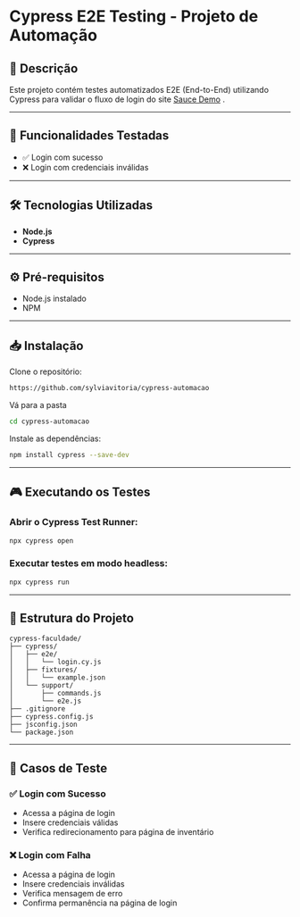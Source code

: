 # Cypress E2E Testing - Projeto de Automação

## 📝 Descrição  
Este projeto contém testes automatizados E2E (End-to-End) utilizando Cypress para validar o fluxo de login do site [Sauce Demo](https://www.saucedemo.com/)
.

---

## 🚀 Funcionalidades Testadas  
- ✅ Login com sucesso  
- ❌ Login com credenciais inválidas  

---

## 🛠️ Tecnologias Utilizadas  
- **Node.js**  
- **Cypress** 

---

## ⚙️ Pré-requisitos  
- Node.js instalado  
- NPM  

---

## 📥 Instalação  

Clone o repositório:  
```bash
https://github.com/sylviavitoria/cypress-automacao
```
Vá para a pasta 
```bash
cd cypress-automacao
```

Instale as dependências:  
```bash
npm install cypress --save-dev
```

---

## 🎮 Executando os Testes  

### Abrir o Cypress Test Runner:
```bash
npx cypress open
```

### Executar testes em modo headless:
```bash
npx cypress run
```

---

## 📁 Estrutura do Projeto  

```
cypress-faculdade/
├── cypress/
│   ├── e2e/
│   │   └── login.cy.js
│   ├── fixtures/
│   │   └── example.json
│   └── support/
│       ├── commands.js
│       └── e2e.js
├── .gitignore
├── cypress.config.js
├── jsconfig.json
└── package.json
```

---

## 🧪 Casos de Teste  

### ✅ Login com Sucesso  
- Acessa a página de login  
- Insere credenciais válidas  
- Verifica redirecionamento para página de inventário  

### ❌ Login com Falha  
- Acessa a página de login  
- Insere credenciais inválidas  
- Verifica mensagem de erro  
- Confirma permanência na página de login
